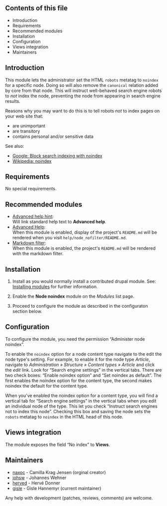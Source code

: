 ## Contents of this file

* Introduction
* Requirements
* Recommended modules
* Installation
* Configuration
* Views integration
* Maintainers

## Introduction

This module lets the administrator set the HTML `robots` metatag to
`noindex` for a specific node. Doing so will also remove the
`canonical` relation added by core from that node.  This will instruct
well-behaved search engine robots to *not* index the node, preventing
the node from appearing in search engine results.

Reasons why you may want to do this is to tell robots *not* to index
pages on your web site that:

* are unimportant
* are transitory
* contains personal and/or sensitive data

See also:

* [Google: Block search indexing with noindex][01]
* [Wikipedia: noindex][02]

## Requirements

No special requirements.

## Recommended modules

* [Advanced help hint][03]:  
  Will link standard help text to **Advanced help**.
* [Advanced Help][04]:  
  When this module is enabled, display of the project's `README.md`
  will be rendered when you visit
  `help/node_nofilter/README.md`.
* [Markdown filter][05]:  
  When this module is enabled, the project's `README.md` will be
  rendered with the markdown filter.


## Installation

1. Install as you would normally install a contributed drupal
   module. See: [Installing modules][06] for further information.

2. Enable the **Node noindex** module on the *Modules* list page.

3. Proceed to configure the module as described in the configuraton
   section below.


## Configuration

To configure the module, you need the permission “Administer node
noindex”.

To enable the `noindex` option for a node content type navigate to the
edit the node type's setting. For example, to enable it for the node
type *Article*, navigate to *Administration » Structure » Content
types » Article* and click the *edit* link.  Look for “Search engine
settings” in the vertical tabs.  There are two check boxes: “Enable
noindex option” and “Set noindex as default”.  The first enables the
noindex option for the content type, the second makes noindex the
default for the content type.

When you've enabled the noindex option for a content type, you will
find a vertical tab for “Search engine settings” in the vertical tabs
when you edit an individual node of the type.  This let you check
“Instruct search engines not to index this node”.  Checking this box
and saving the node sets the `robots` metatag to `noindex` in the HTML
head of this node.

## Views integration

The module exposes the field “No index” to **Views**.


## Maintainers

* [naxoc][07] - Camilla Krag Jensen (orginal creator)
* [johsw][08] - Johannes Wehner 
* [herved][09] - Hervé Donner
* [gisle][10] - Gisle Hannemyr (current maintainer)

Any help with development (patches, reviews, comments) are welcome.

[01]: https://support.google.com/webmasters/answer/93710
[02]: https://en.wikipedia.org/wiki/Noindex  
[03]: https://www.drupal.org/project/advanced_help_hint
[04]: https://www.drupal.org/project/advanced_help
[05]: https://www.drupal.org/project/markdown
[06]: https://drupal.org/documentation/install/modules-themes/modules-7
[07]: https://www.drupal.org/u/naxoc
[08]: https://www.drupal.org/u/johsw
[09]: https://www.drupal.org/u/herved
[10]: https://www.drupal.org/u/gisle
